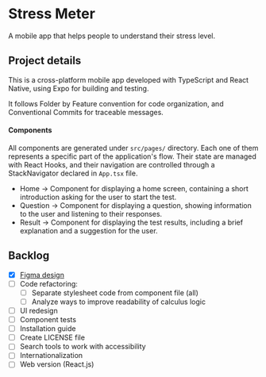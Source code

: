 # Stress Meter #

A mobile app that helps people to understand their stress level.

## Project details ##

This is a cross-platform mobile app developed with TypeScript and React Native, using Expo for building and testing.

It follows Folder by Feature convention for code organization, and Conventional Commits for traceable messages.

#### Components ####

All components are generated under `src/pages/` directory. Each one of them represents a specific part of the application's flow. Their state are managed with React Hooks, and their navigation are controlled through a StackNavigator declared in `App.tsx` file.

- Home →     Component for displaying a home screen, containing a short introduction asking for the user to start the test.
- Question → Component for displaying a question, showing information to the user and listening to their responses.
- Result →   Component for displaying the test results, including a brief explanation and a suggestion for the user.

## Backlog ##
- [x] [Figma design](https://www.figma.com/design/aOsrD5NB7P7fk4PW4yx3GI/Stress-App?node-id=0-1&t=sJkJps9i1wrpGhrA-1)
- [ ] Code refactoring:
    - [ ] Separate stylesheet code from component file (all)
    - [ ] Analyze ways to improve readability of calculus logic
- [ ] UI redesign
- [ ] Component tests
- [ ] Installation guide
- [ ] Create LICENSE file
- [ ] Search tools to work with accessibility
- [ ] Internationalization
- [ ] Web version (React.js)
